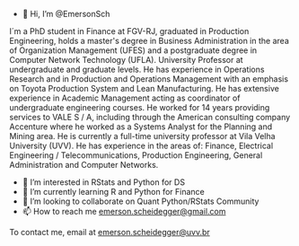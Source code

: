 - 👋 Hi, I’m @EmersonSch

I´m a PhD student in Finance at FGV-RJ, graduated in Production Engineering, holds a master's degree in Business Administration in the area of Organization Management (UFES) and a postgraduate degree in Computer Network Technology (UFLA). University Professor at undergraduate and graduate levels. He has experience in Operations Research and in Production and Operations Management with an emphasis on Toyota Production System and Lean Manufacturing. He has extensive experience in Academic Management acting as coordinator of undergraduate engineering courses. He worked for 14 years providing services to VALE S / A, including through the American consulting company Accenture where he worked as a Systems Analyst for the Planning and Mining area. He is currently a full-time university professor at Vila Velha University (UVV). He has experience in the areas of: Finance, Electrical Engineering / Telecommunications, Production Engineering, General Administration and Computer Networks.

- 👀 I’m interested in RStats and Python for DS
- 🌱 I’m currently learning R and Python for Finance
- 💞️ I’m looking to collaborate on Quant Python/RStats Community
- 📫 How to reach me emerson.scheidegger@gmail.com

To contact me, email at emerson.scheidegger@uvv.br
<!---
EmersonSch/EmersonSch is a ✨ special ✨ repository because its `README.md` (this file) appears on your GitHub profile.
You can click the Preview link to take a look at your changes.
--->
